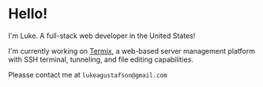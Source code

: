 # Hello!
I'm Luke. A full-stack web developer in the United States!

I'm currently working on [Termix](https://github.com/LukeGus/Termix), a web-based server management platform with SSH terminal, tunneling, and file editing capabilities.

Pleasse contact me at `lukeagustafson@gmail.com`
